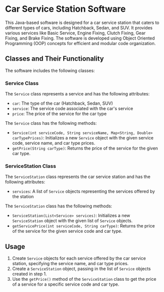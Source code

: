 # Car Service Station Software

This Java-based software is designed for a car service station that caters to different types of cars, including Hatchback, Sedan, and SUV. It provides various services like Basic Service, Engine Fixing, Clutch Fixing, Gear Fixing, and Brake Fixing. The software is developed using Object Oriented Programming (OOP) concepts for efficient and modular code organization.

## Classes and Their Functionality

The software includes the following classes:

### Service Class
The `Service` class represents a service and has the following attributes:

- `car`: The type of the car (Hatchback, Sedan, SUV)
- `service`: The service code associated with the car's service
- `price`: The price of the service for the car type

The `Service` class has the following methods:

- `Service(int serviceCode, String serviceName, Map<String, Double> carTypePrices)`: Initializes a new `Service` object with the given service code, service name, and car type prices.
- `getPrice(String carType)`: Returns the price of the service for the given car type.

### ServiceStation Class
The `ServiceStation` class represents the car service station and has the following attributes:

- `services`: A list of `Service` objects representing the services offered by the station

The `ServiceStation` class has the following methods:

- `ServiceStation(List<Service> services)`: Initializes a new `ServiceStation` object with the given list of `Service` objects.
- `getServicePrice(int serviceCode, String carType)`: Returns the price of the service for the given service code and car type.

## Usage
1. Create `Service` objects for each service offered by the car service station, specifying the service name, and car type prices.
2. Create a `ServiceStation` object, passing in the list of `Service` objects created in step 1.
3. Use the `getPrice()` method of the `ServiceStation` class to get the price of a service for a specific service code and car type.

